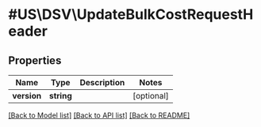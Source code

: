 # #US\DSV\UpdateBulkCostRequestHeader

## Properties

Name | Type | Description | Notes
------------ | ------------- | ------------- | -------------
**version** | **string** |  | [optional]


[[Back to Model list]](../) [[Back to API list]](../../Api/US/DSV) [[Back to README]](../../README.md)
